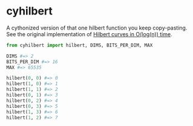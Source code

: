 # cyhilbert

A cythonized version of that one hilbert function you keep copy-pasting. See the original implementation of [Hilbert curves in O(log(n)) time](http://threadlocalmutex.com/?p=126).

```python
from cyhilbert import hilbert, DIMS, BITS_PER_DIM, MAX

DIMS #=> 2
BITS_PER_DIM #=> 16
MAX #=> 65535

hilbert(0, 0) #=> 0
hilbert(1, 0) #=> 1
hilbert(1, 1) #=> 2
hilbert(0, 1) #=> 3
hilbert(0, 2) #=> 4
hilbert(0, 3) #=> 5
hilbert(1, 3) #=> 6
hilbert(1, 2) #=> 7
```
